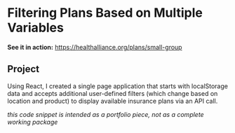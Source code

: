 # Filtering Plans Based on Multiple Variables

**See it in action:** https://healthalliance.org/plans/small-group

## Project

Using React, I created a single page application that starts with localStorage data and accepts additional user-defined filters (which change based on location and product) to display available insurance plans via an API call.

*this code snippet is intended as a portfolio piece, not as a complete working package*